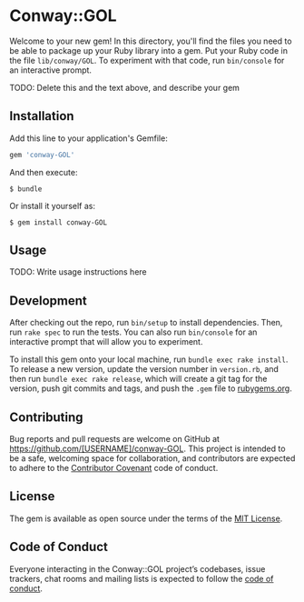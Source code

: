# Conway::GOL

Welcome to your new gem! In this directory, you'll find the files you need to be able to package up your Ruby library into a gem. Put your Ruby code in the file `lib/conway/GOL`. To experiment with that code, run `bin/console` for an interactive prompt.

TODO: Delete this and the text above, and describe your gem

## Installation

Add this line to your application's Gemfile:

```ruby
gem 'conway-GOL'
```

And then execute:

    $ bundle

Or install it yourself as:

    $ gem install conway-GOL

## Usage

TODO: Write usage instructions here

## Development

After checking out the repo, run `bin/setup` to install dependencies. Then, run `rake spec` to run the tests. You can also run `bin/console` for an interactive prompt that will allow you to experiment.

To install this gem onto your local machine, run `bundle exec rake install`. To release a new version, update the version number in `version.rb`, and then run `bundle exec rake release`, which will create a git tag for the version, push git commits and tags, and push the `.gem` file to [rubygems.org](https://rubygems.org).

## Contributing

Bug reports and pull requests are welcome on GitHub at https://github.com/[USERNAME]/conway-GOL. This project is intended to be a safe, welcoming space for collaboration, and contributors are expected to adhere to the [Contributor Covenant](http://contributor-covenant.org) code of conduct.

## License

The gem is available as open source under the terms of the [MIT License](https://opensource.org/licenses/MIT).

## Code of Conduct

Everyone interacting in the Conway::GOL project’s codebases, issue trackers, chat rooms and mailing lists is expected to follow the [code of conduct](https://github.com/[USERNAME]/conway-GOL/blob/master/CODE_OF_CONDUCT.md).
